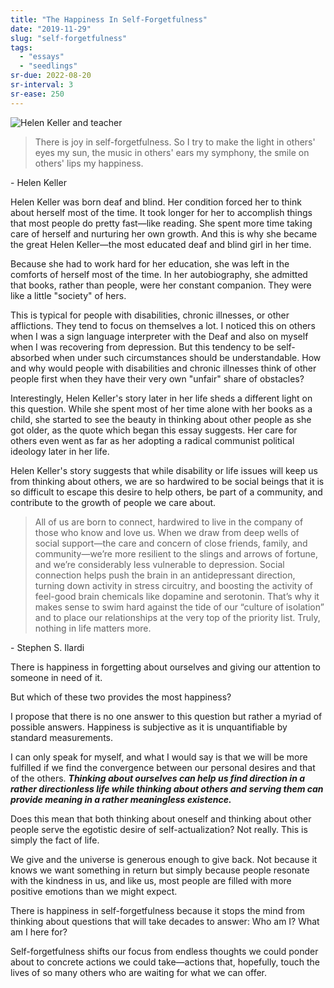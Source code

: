 ```yaml
---
title: "The Happiness In Self-Forgetfulness"
date: "2019-11-29"
slug: "self-forgetfulness"
tags:
  - "essays"
  - "seedlings"
sr-due: 2022-08-20
sr-interval: 3
sr-ease: 250
---
```


![Helen Keller and teacher](Helen-Keller.jpg)

> There is joy in self-forgetfulness. So I try to make the light in others' eyes my sun, the music in others' ears my symphony, the smile on others' lips my happiness.

\- Helen Keller

Helen Keller was born deaf and blind. Her condition forced her to think about herself most of the time. It took longer for her to accomplish things that most people do pretty fast—like reading. She spent more time taking care of herself and nurturing her own growth. And this is why she became the great Helen Keller—the most educated deaf and blind girl in her time.

Because she had to work hard for her education, she was left in the comforts of herself most of the time. In her autobiography, she admitted that books, rather than people, were her constant companion. They were like a little "society" of hers.

This is typical for people with disabilities, chronic illnesses, or other afflictions. They tend to focus on themselves a lot. I noticed this on others when I was a sign language interpreter with the Deaf and also on myself when I was recovering from depression. But this tendency to be self-absorbed when under such circumstances should be understandable. How and why would people with disabilities and chronic illnesses think of other people first when they have their very own "unfair" share of obstacles?

Interestingly, Helen Keller's story later in her life sheds a different light on this question. While she spent most of her time alone with her books as a child, she started to see the beauty in thinking about other people as she got older, as the quote which began this essay suggests. Her care for others even went as far as her adopting a radical communist political ideology later in her life.

Helen Keller's story suggests that while disability or life issues will keep us from thinking about others, we are so hardwired to be social beings that it is so difficult to escape this desire to help others, be part of a community, and contribute to the growth of people we care about.

> All of us are born to connect, hardwired to live in the company of those who know and love us. When we draw from deep wells of social support—the care and concern of close friends, family, and community—we’re more resilient to the slings and arrows of fortune, and we’re considerably less vulnerable to depression. Social connection helps push the brain in an antidepressant direction, turning down activity in stress circuitry, and boosting the activity of feel-good brain chemicals like dopamine and serotonin. That’s why it makes sense to swim hard against the tide of our “culture of isolation” and to place our relationships at the very top of the priority list. Truly, nothing in life matters more.

\- Stephen S. Ilardi

There is happiness in forgetting about ourselves and giving our attention to someone in need of it.

But which of these two provides the most happiness?

I propose that there is no one answer to this question but rather a myriad of possible answers. Happiness is subjective as it is unquantifiable by standard measurements.

I can only speak for myself, and what I would say is that we will be more fulfilled if we find the convergence between our personal desires and that of the others. **_Thinking about ourselves can help us find direction in a rather directionless life while thinking about others and serving them can provide meaning in a rather meaningless existence._**

Does this mean that both thinking about oneself and thinking about other people serve the egotistic desire of self-actualization? Not really. This is simply the fact of life.

We give and the universe is generous enough to give back. Not because it knows we want something in return but simply because people resonate with the kindness in us, and like us, most people are filled with more positive emotions than we might expect.

There is happiness in self-forgetfulness because it stops the mind from thinking about questions that will take decades to answer: Who am I? What am I here for?

Self-forgetfulness shifts our focus from endless thoughts we could ponder about to concrete actions we could take—actions that, hopefully, touch the lives of so many others who are waiting for what we can offer.
